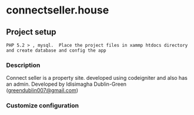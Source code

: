 # connectseller.house

## Project setup

```
PHP 5.2 > , mysql.  Place the project files in xammp htdocs directory and create database and config the app
```

### Description

Connect seller is a property site. developed using codeigniter and also has an admin. Developed by Idisimagha Dublin-Green (greendublin007@gmail.com)

### Customize configuration



